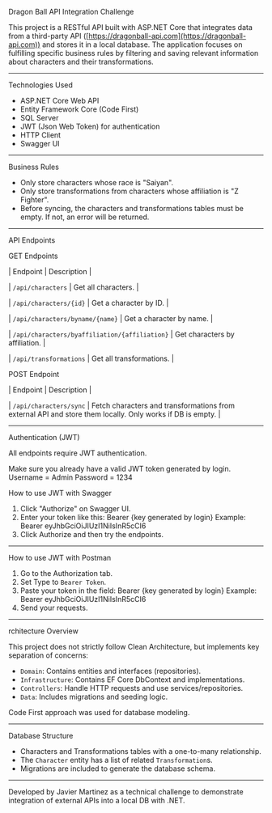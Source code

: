 Dragon Ball API Integration Challenge 

This project is a RESTful API built with ASP.NET Core that integrates data from a third-party API ([https://dragonball-api.com](https://dragonball-api.com)) and stores it in a local database. 
The application focuses on fulfilling specific business rules by filtering and saving relevant information about characters and their transformations.

---

Technologies Used

- ASP.NET Core Web API
- Entity Framework Core (Code First)
- SQL Server
- JWT (Json Web Token) for authentication
- HTTP Client
- Swagger UI

---

Business Rules

- Only store characters whose race is "Saiyan".
- Only store transformations from characters whose affiliation is "Z Fighter".
- Before syncing, the characters and transformations tables must be empty. If not, an error will be returned.

---

API Endpoints

GET Endpoints

| Endpoint | Description |

| `/api/characters` | Get all characters. |

| `/api/characters/{id}` | Get a character by ID. |

| `/api/characters/byname/{name}` | Get a character by name. |

| `/api/characters/byaffiliation/{affiliation}` | Get characters by affiliation. |

| `/api/transformations` | Get all transformations. |

POST Endpoint

| Endpoint | Description |

| `/api/characters/sync` | Fetch characters and transformations from external API and store them locally. Only works if DB is empty. |

---

Authentication (JWT)

All endpoints require JWT authentication.

Make sure you already have a valid JWT token generated by login.
Username = Admin
Password = 1234

How to use JWT with Swagger

1. Click "Authorize" on Swagger UI.
2. Enter your token like this:
Bearer {key generated by login}
Example:
Bearer eyJhbGciOiJIUzI1NiIsInR5cCI6
3. Click Authorize and then try the endpoints.

---

How to use JWT with Postman

1. Go to the Authorization tab.
2. Set Type to `Bearer Token`.
3. Paste your token in the field:
Bearer {key generated by login}
Example:
Bearer eyJhbGciOiJIUzI1NiIsInR5cCI6
4. Send your requests.

---

rchitecture Overview

This project does not strictly follow Clean Architecture, but implements key separation of concerns:

- `Domain`: Contains entities and interfaces (repositories).
- `Infrastructure`: Contains EF Core DbContext and implementations.
- `Controllers`: Handle HTTP requests and use services/repositories.
- `Data`: Includes migrations and seeding logic.

Code First approach was used for database modeling.

---

Database Structure

- Characters and Transformations tables with a one-to-many relationship.
- The `Character` entity has a list of related `Transformation`s.
- Migrations are included to generate the database schema.

---

Developed by Javier Martinez as a technical challenge to demonstrate integration of external APIs into a local DB with .NET.
